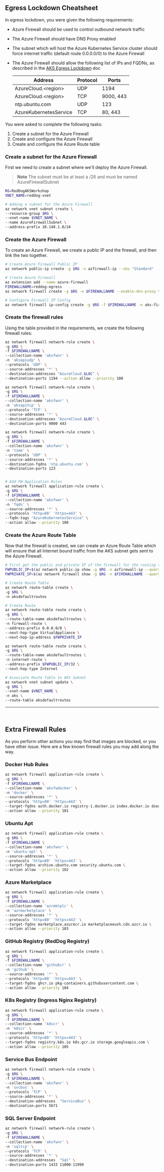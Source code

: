 ## Egress Lockdown Cheatsheet

In egress lockdown, you were given the following requirements:

* Azure Firewall should be used to control outbound network traffic
* The Azure Firewall should have DNS Proxy enabled
* The subnet which will host the Azure Kubernetes Service cluster should force internet traffic (default route 0.0.0.0/0) to the Azure Firewall
* The Azure Firewall should allow the following list of IPs and FQDNs, as described in the [AKS Egress Lockdown](https://docs.microsoft.com/en-us/azure/aks/limit-egress-traffic) doc

    |Address |Protocol |Ports |
    | ---- | ---- | ---- |
    |AzureCloud.\<region\>|UDP|1194|
    |AzureCloud.\<region\>|TCP|9000, 443|
    |ntp.ubuntu.com|UDP|123|
    |AzureKubernetesService|TCP|80, 443|

You were asked to complete the following tasks:

1. Create a subnet for the Azure Firewall
2. Create and configure the Azure Firewall
3. Create and configure the Azure Route table

### Create a subnet for the Azure Firewall

First we need to create a subnet where we'll deploy the Azure Firewall.

> **Note**
> The subnet must be at least a /26 and must be named AzureFirewallSubnet

```bash
RG=RedDogAKSWorkshop
VNET_NAME=reddog-vnet

# Adding a subnet for the Azure Firewall
az network vnet subnet create \
--resource-group $RG \
--vnet-name $VNET_NAME \
--name AzureFirewallSubnet \
--address-prefix 10.140.1.0/24
```

### Create the Azure Firewall

To create an Azure Firewall, we create a public IP and the firewall, and then link the two together.

```bash
# Create Azure Firewall Public IP
az network public-ip create -g $RG -n azfirewall-ip --sku "Standard"

# Create Azure Firewall
az extension add --name azure-firewall
FIREWALLNAME=reddog-egress
az network firewall create -g $RG -n $FIREWALLNAME --enable-dns-proxy true

# Configure Firewall IP Config
az network firewall ip-config create -g $RG -f $FIREWALLNAME -n aks-firewallconfig --public-ip-address azfirewall-ip --vnet-name $VNET_NAME

```

### Create the firewall rules

Using the table provided in the requirements, we create the following firewall rules:

```bash
az network firewall network-rule create \
-g $RG \
-f $FIREWALLNAME \
--collection-name 'aksfwnr' \
-n 'aksapiudp' \
--protocols 'UDP' \
--source-addresses '*' \
--destination-addresses "AzureCloud.$LOC" \
--destination-ports 1194 --action allow --priority 100

az network firewall network-rule create \
-g $RG \
-f $FIREWALLNAME \
--collection-name 'aksfwnr' \
-n 'aksapitcp' \
--protocols 'TCP' \
--source-addresses '*' \
--destination-addresses "AzureCloud.$LOC" \
--destination-ports 9000 443

az network firewall network-rule create \
-g $RG \
-f $FIREWALLNAME \
--collection-name 'aksfwnr' \
-n 'time' \
--protocols 'UDP' \
--source-addresses '*' \
--destination-fqdns 'ntp.ubuntu.com' \
--destination-ports 123


# Add FW Application Rules
az network firewall application-rule create \
-g $RG \
-f $FIREWALLNAME \
--collection-name 'aksfwar' \
-n 'fqdn' \
--source-addresses '*' \
--protocols 'http=80' 'https=443' \
--fqdn-tags "AzureKubernetesService" \
--action allow --priority 100
```


### Create the Azure Route Table

Now that the firewall is created, we can create an Azure Route Table which will ensure that all Internet bound traffic from the AKS subnet gets sent to the Azure Firewall.

```bash
# First get the public and private IP of the firewall for the routing rules
FWPUBLIC_IP=$(az network public-ip show -g $RG -n azfirewall-ip --query "ipAddress" -o tsv)
FWPRIVATE_IP=$(az network firewall show -g $RG -n $FIREWALLNAME --query "ipConfigurations[0].privateIpAddress" -o tsv)

# Create Route Table
az network route-table create \
-g $RG \
-n aksdefaultroutes

# Create Route
az network route-table route create \
-g $RG \
--route-table-name aksdefaultroutes \
-n firewall-route \
--address-prefix 0.0.0.0/0 \
--next-hop-type VirtualAppliance \
--next-hop-ip-address $FWPRIVATE_IP

az network route-table route create \
-g $RG \
--route-table-name aksdefaultroutes \
-n internet-route \
--address-prefix $FWPUBLIC_IP/32 \
--next-hop-type Internet

# Associate Route Table to AKS Subnet
az network vnet subnet update \
-g $RG \
--vnet-name $VNET_NAME \
-n aks \
--route-table aksdefaultroutes
```

<HR>
<BR>

## Extra Firewall Rules

As you perform other actions you may find that images are blocked, or you have other issue. Here are a few known firewall rules you may add along the way.

### Docker Hub Rules

```bash
az network firewall application-rule create \
-g $RG \
-f $FIREWALLNAME \
--collection-name 'aksfwdocker' \
-n 'docker' \
--source-addresses '*' \
--protocols 'http=80' 'https=443' \
--target-fqdns auth.docker.io registry-1.docker.io index.docker.io dseasb33srnrn.cloudfront.net production.cloudflare.docker.com \
--action allow --priority 101
```

### Ubuntu Apt
```bash
az network firewall application-rule create \
-g $RG \
-f $FIREWALLNAME \
--collection-name 'aksfwnr' \
-n 'ubuntu-apt' \
--source-addresses '*' \
--protocols 'http=80' 'https=443' \
--target-fqdns archive.ubuntu.com security.ubuntu.com \
--action allow --priority 102
```

### Azure Marketplace

```bash
az network firewall application-rule create \
-g $RG \
-f $FIREWALLNAME \
--collection-name 'azrmktplc' \
-n 'azrmarketplace' \
--source-addresses '*' \
--protocols 'http=80' 'https=443' \
--target-fqdns marketplace.azurecr.io marketplaceeush.cdn.azcr.io \
--action allow --priority 103
```

### GitHub Registry (RedDog Registry)

```bash
az network firewall application-rule create \
-g $RG \
-f $FIREWALLNAME \
--collection-name 'githubcr' \
-n 'github' \
--source-addresses '*' \
--protocols 'http=80' 'https=443' \
--target-fqdns ghcr.io pkg-containers.githubusercontent.com \
--action allow --priority 104
```


### K8s Registry (Ingress Nginx Registry)

```bash
az network firewall application-rule create \
-g $RG \
-f $FIREWALLNAME \
--collection-name 'k8scr' \
-n 'k8scr' \
--source-addresses '*' \
--protocols 'http=80' 'https=443' \
--target-fqdns registry.k8s.io k8s.gcr.io storage.googleapis.com \
--action allow --priority 105
```

### Service Bus Endpoint

```bash
az network firewall network-rule create \
-g $RG \
-f $FIREWALLNAME \
--collection-name 'aksfwnr' \
-n 'svcbus' \
--protocols 'TCP' \
--source-addresses '*' \
--destination-addresses  "ServiceBus" \
--destination-ports 5671
```

### SQL Server Endpoint

```bash
az network firewall network-rule create \
-g $RG \
-f $FIREWALLNAME \
--collection-name 'aksfwnr' \
-n 'sqltcp' \
--protocols 'TCP' \
--source-addresses '*' \
--destination-addresses  "Sql" \
--destination-ports 1433 11000-11999
```

